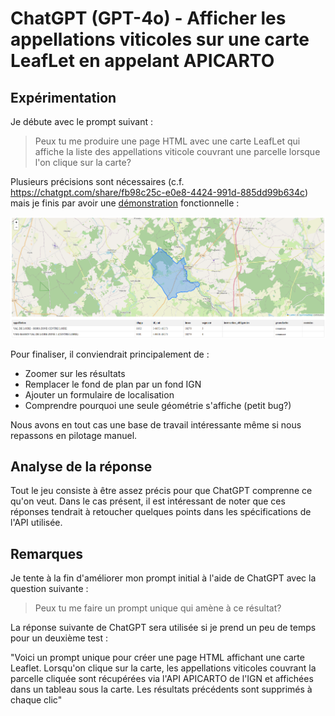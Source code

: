 # ChatGPT (GPT-4o) - Afficher les appellations viticoles sur une carte LeafLet en appelant APICARTO

## Expérimentation

Je débute avec le prompt suivant :

> Peux tu me produire une page HTML avec une carte LeafLet qui affiche la liste des appellations viticole couvrant une parcelle lorsque l'on clique sur la carte?

Plusieurs précisions sont nécessaires (c.f. https://chatgpt.com/share/fb98c25c-e0e8-4424-991d-885dd99b634c) mais je finis par avoir une [démonstration](index.html) fonctionnelle :

![screenshot](screenshot.png)

Pour finaliser, il conviendrait principalement de :

* Zoomer sur les résultats
* Remplacer le fond de plan par un fond IGN
* Ajouter un formulaire de localisation
* Comprendre pourquoi une seule géométrie s'affiche (petit bug?)

Nous avons en tout cas une base de travail intéressante même si nous repassons en pilotage manuel.

## Analyse de la réponse

Tout le jeu consiste à être assez précis pour que ChatGPT comprenne ce qu'on veut. Dans le cas présent, il est intéressant de noter que ces réponses tendrait à retoucher quelques points dans les spécifications de l'API utilisée.

## Remarques

Je tente à la fin d'améliorer mon prompt initial à l'aide de ChatGPT avec la question suivante :

> Peux tu me faire un prompt unique qui amène à ce résultat?

La réponse suivante de ChatGPT sera utilisée si je prend un peu de temps pour un deuxième test :

"Voici un prompt unique pour créer une page HTML affichant une carte Leaflet. Lorsqu'on clique sur la carte, les appellations viticoles couvrant la parcelle cliquée sont récupérées via l'API APICARTO de l'IGN et affichées dans un tableau sous la carte. Les résultats précédents sont supprimés à chaque clic"

